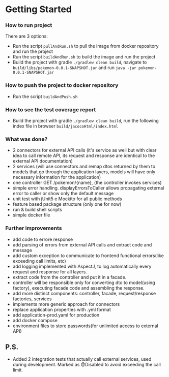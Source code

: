 # Getting Started

### How to run project

There are 3 options:

- Run the script `pullAndRun.sh` to pull the image from docker repository and run the project
- Run the script `buildAndRun.sh` to build the image and run the project
- Build the project with gradle `./gradlew clean build`, navigate to `build/libs/pokemon-0.0.1-SNAPSHOT.jar` and
  run `java -jar pokemon-0.0.1-SNAPSHOT.jar`

### How to push the project to docker repository

- Run the script `buildAndPush.sh`

### How to see the test coverage report

- Build the project with gradle `./gradlew clean build`, run the following index file in
  browser `build/jacocoHtml/index.html`

### What was done?

- 2 connectors for external API calls (it's service as well but with clear idea to call remote API, its request and
  response are identical to the external API documentation)
- 2 services (will use connectors and remap dtos returned by them to models that go through the application layers,
  models will have only necessary information for the application)
- one controller GET /pokemon/{name}, (the controller invokes services)
- simple error handling. displayErrorsToCaller allows propagating external error to caller or show only the default
  message
- unit test with jUnit5 e Mockito for all public methods
- feature based package structure (only one for now)
- run & build shell scripts
- simple docker file

### Further improvements

- add code to errore response
- add parsing of errors from external API calls and extract code and message
- add custom exception to communicate to frontend functional errors(like exceeding call limits, etc)
- add logging implemented with AspectJ, to log automatically every request and response for all layers.
- extract code from the controller and put it in a facade.
- controller will be responsible only for converting dto to model(using factory), executing facade code and assembling
  the response.
- add more distinct components: controller, facade, request/response factories, services
- implements more generic approach for connectors
- replace application properties with .yml format
- add application-prod.yaml for production
- add docker compose
- environment files to store passwords(for unlimited access to external API)

## P.S.

- Added 2 integration tests that actually call external services, used during development. Marked as @Disabled to avoid
  exceeding the call limit.
